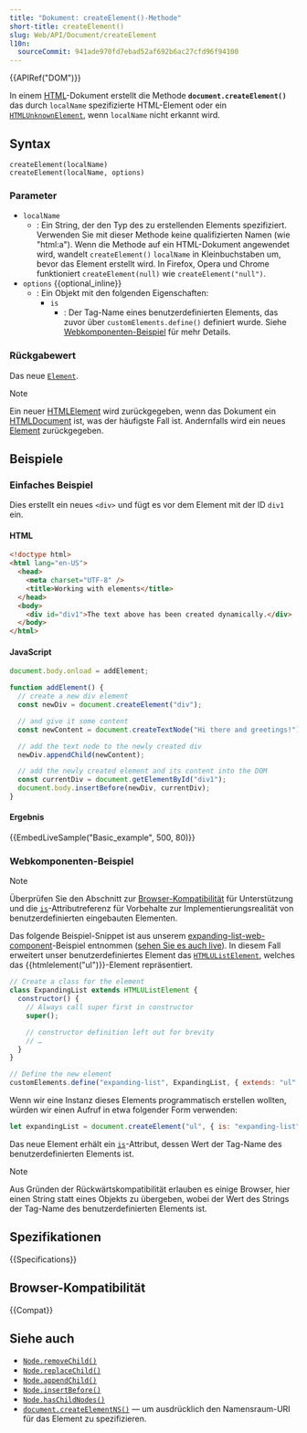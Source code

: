 ```yaml
---
title: "Dokument: createElement()-Methode"
short-title: createElement()
slug: Web/API/Document/createElement
l10n:
  sourceCommit: 941ade970fd7ebad52af692b6ac27cfd96f94100
---
```


{{APIRef("DOM")}}

In einem [HTML](/de/docs/Web/HTML)-Dokument erstellt die Methode **`document.createElement()`** das durch `localName` spezifizierte HTML-Element oder ein [`HTMLUnknownElement`](/de/docs/Web/API/HTMLUnknownElement), wenn `localName` nicht erkannt wird.

## Syntax

```js-nolint
createElement(localName)
createElement(localName, options)
```

### Parameter

- `localName`
  - : Ein String, der den Typ des zu erstellenden Elements spezifiziert. Verwenden Sie mit dieser Methode keine qualifizierten Namen (wie "html:a"). Wenn die Methode auf ein HTML-Dokument angewendet wird, wandelt `createElement()` `localName` in Kleinbuchstaben um, bevor das Element erstellt wird. In Firefox, Opera und Chrome funktioniert `createElement(null)` wie `createElement("null")`.
- `options` {{optional_inline}}
  - : Ein Objekt mit den folgenden Eigenschaften:
    - `is`
      - : Der Tag-Name eines benutzerdefinierten Elements, das zuvor über `customElements.define()` definiert wurde.
        Siehe [Webkomponenten-Beispiel](#webkomponenten-beispiel) für mehr Details.

### Rückgabewert

Das neue [`Element`](/de/docs/Web/API/Element).

> [!NOTE]
> Ein neuer [HTMLElement](/de/docs/Web/API/HTMLElement) wird zurückgegeben, wenn das Dokument ein [HTMLDocument](/de/docs/Web/API/HTMLDocument) ist, was der häufigste Fall ist. Andernfalls wird ein neues [Element](/de/docs/Web/API/Element) zurückgegeben.

## Beispiele

### Einfaches Beispiel

Dies erstellt ein neues `<div>` und fügt es vor dem Element mit der ID `div1` ein.

#### HTML

```html
<!doctype html>
<html lang="en-US">
  <head>
    <meta charset="UTF-8" />
    <title>Working with elements</title>
  </head>
  <body>
    <div id="div1">The text above has been created dynamically.</div>
  </body>
</html>
```

#### JavaScript

```js
document.body.onload = addElement;

function addElement() {
  // create a new div element
  const newDiv = document.createElement("div");

  // and give it some content
  const newContent = document.createTextNode("Hi there and greetings!");

  // add the text node to the newly created div
  newDiv.appendChild(newContent);

  // add the newly created element and its content into the DOM
  const currentDiv = document.getElementById("div1");
  document.body.insertBefore(newDiv, currentDiv);
}
```

#### Ergebnis

{{EmbedLiveSample("Basic_example", 500, 80)}}

### Webkomponenten-Beispiel

> [!NOTE]
> Überprüfen Sie den Abschnitt zur [Browser-Kompatibilität](#browser-kompatibilität) für Unterstützung und die [`is`](/de/docs/Web/HTML/Reference/Global_attributes/is)-Attributreferenz für Vorbehalte zur Implementierungsrealität von benutzerdefinierten eingebauten Elementen.

Das folgende Beispiel-Snippet ist aus unserem [expanding-list-web-component](https://github.com/mdn/web-components-examples/tree/main/expanding-list-web-component)-Beispiel entnommen ([sehen Sie es auch live](https://mdn.github.io/web-components-examples/expanding-list-web-component/)). In diesem Fall erweitert unser benutzerdefiniertes Element das [`HTMLUListElement`](/de/docs/Web/API/HTMLUListElement), welches das {{htmlelement("ul")}}-Element repräsentiert.

```js
// Create a class for the element
class ExpandingList extends HTMLUListElement {
  constructor() {
    // Always call super first in constructor
    super();

    // constructor definition left out for brevity
    // …
  }
}

// Define the new element
customElements.define("expanding-list", ExpandingList, { extends: "ul" });
```

Wenn wir eine Instanz dieses Elements programmatisch erstellen wollten, würden wir einen Aufruf in etwa folgender Form verwenden:

```js
let expandingList = document.createElement("ul", { is: "expanding-list" });
```

Das neue Element erhält ein [`is`](/de/docs/Web/HTML/Reference/Global_attributes/is)-Attribut, dessen Wert der Tag-Name des benutzerdefinierten Elements ist.

> [!NOTE]
> Aus Gründen der Rückwärtskompatibilität erlauben es einige Browser, hier einen String statt eines Objekts zu übergeben, wobei der Wert des Strings der Tag-Name des benutzerdefinierten Elements ist.

## Spezifikationen

{{Specifications}}

## Browser-Kompatibilität

{{Compat}}

## Siehe auch

- [`Node.removeChild()`](/de/docs/Web/API/Node/removeChild)
- [`Node.replaceChild()`](/de/docs/Web/API/Node/replaceChild)
- [`Node.appendChild()`](/de/docs/Web/API/Node/appendChild)
- [`Node.insertBefore()`](/de/docs/Web/API/Node/insertBefore)
- [`Node.hasChildNodes()`](/de/docs/Web/API/Node/hasChildNodes)
- [`document.createElementNS()`](/de/docs/Web/API/Document/createElementNS) — um ausdrücklich den Namensraum-URI für das Element zu spezifizieren.
